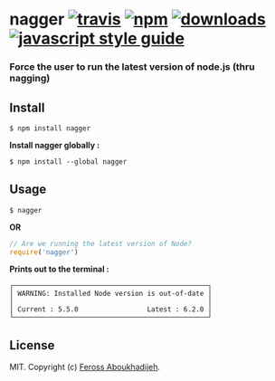 # nagger [![travis][travis-image]][travis-url] [![npm][npm-image]][npm-url] [![downloads][downloads-image]][downloads-url] [![javascript style guide][standard-image]][standard-url]

[travis-image]: https://img.shields.io/travis/feross/nagger/master.svg
[travis-url]: https://travis-ci.org/feross/nagger
[npm-image]: https://img.shields.io/npm/v/nagger.svg
[npm-url]: https://npmjs.org/package/nagger
[downloads-image]: https://img.shields.io/npm/dm/nagger.svg
[downloads-url]: https://npmjs.org/package/nagger
[standard-image]: https://img.shields.io/badge/code_style-standard-brightgreen.svg
[standard-url]: https://standardjs.com

### Force the user to run the latest version of node.js (thru nagging)

## Install

```
$ npm install nagger
```

__Install nagger globally :__

```
$ npm install --global nagger
```

## Usage

```
$ nagger
```
__OR__

```js
// Are we running the latest version of Node?
require('nagger')
```

__Prints out to the terminal :__

```
┌────────────────────────────────────────────────┐
│ WARNING: Installed Node version is out-of-date │
│                                                │
│ Current : 5.5.0                 Latest : 6.2.0 │
└────────────────────────────────────────────────┘
```

## License

MIT. Copyright (c) [Feross Aboukhadijeh](http://feross.org).
